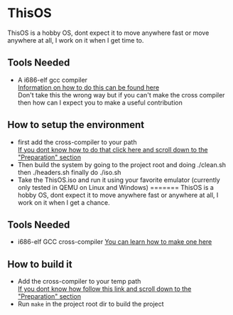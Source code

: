 # ThisOS
ThisOS is a hobby OS, dont expect it to move anywhere fast or move anywhere at all, I work on it when I get time to.

## Tools Needed
- A i686-elf gcc compiler  
[Information on how to do this can be found here](https://wiki.osdev.org/GCC_Cross-Compiler)  
Don't take this the wrong way but if you can't make the cross compiler then how can I expect you to make a useful contribution  

## How to setup the environment
- first add the cross-compiler to your path  
[If you dont know how to do that click here and scroll down to the "Preparation" section](https://wiki.osdev.org/GCC_Cross-Compiler)
- Then build the system by going to the project root and doing ./clean.sh then ./headers.sh finally do ./iso.sh
- Take the ThisOS.iso and run it using your favorite emulator (currently only tested in QEMU on Linux and Windows)
=======
ThisOS is a hobby OS, dont expect it to move anywhere fast or anywhere at all, I work on it when I get a chance.

## Tools Needed
- i686-elf GCC cross-compiler
[You can learn how to make one here](https://wiki.osdev.org/GCC_Cross-Compiler)

## How to build it
- Add the cross-compiler to your temp path  
[If you dont know how follow this link and scroll down to the "Preparation" section](https://wiki.osdev.org/GCC_Cross-Compiler)
- Run `make` in the project root dir to build the project

